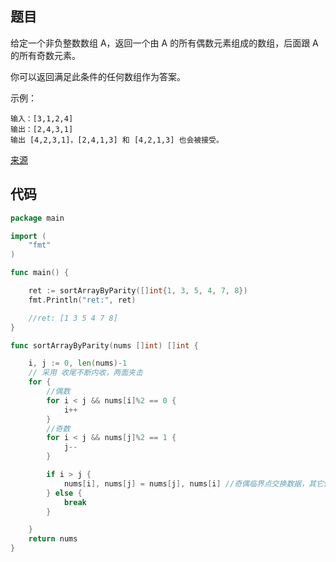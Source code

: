 ## 题目

给定一个非负整数数组 A，返回一个由 A 的所有偶数元素组成的数组，后面跟 A 的所有奇数元素。

你可以返回满足此条件的任何数组作为答案。

 

示例：
~~~
输入：[3,1,2,4]
输出：[2,4,3,1]
输出 [4,2,3,1]，[2,4,1,3] 和 [4,2,1,3] 也会被接受。
~~~

[来源](https://leetcode-cn.com/problems/sort-array-by-parity/)

## 代码
~~~go
package main

import (
	"fmt"
)

func main() {

	ret := sortArrayByParity([]int{1, 3, 5, 4, 7, 8})
	fmt.Println("ret:", ret)

	//ret: [1 3 5 4 7 8]
}

func sortArrayByParity(nums []int) []int {

	i, j := 0, len(nums)-1
	// 采用 收尾不断内收，两面夹击
	for {
		//偶数
		for i < j && nums[i]%2 == 0 {
			i++
		}
		//奇数
		for i < j && nums[j]%2 == 1 {
			j--
		}

		if i > j {
			nums[i], nums[j] = nums[j], nums[i] //奇偶临界点交换数据，其它位置按兵不动
		} else {
			break
		}

	}
	return nums
}

~~~
